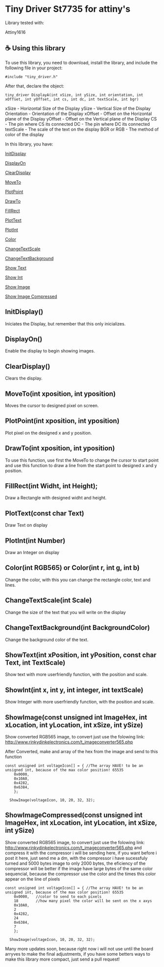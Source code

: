 # Tiny Driver St7735 for attiny's

Library tested with:

Attiny1616

## ☕ Using this library


To use this library, you need to download, install the library, and include the following file in your project:

```
#include "tiny_driver.h"
```

After that, declare the object:

```
tiny_driver DisplayA(int xSize, int ySize, int orientation, int xOffset, int yOffset, int cs, int dc, int textScale, int bgr)
```

xSize - Horizontal Size of the Display
ySize - Vertical Size of the Display
Orientation - Orientation of the Display
xOffset - Offset on the Horizontal plane of the Display
yOffset - Offset on the Vertical plane of the Display
CS - The pin where CS its connected
DC - The pin where DC its connected
textScale - The scale of the text on the display
BGR or RGB - The method of color of the display


In this library, you have:

[InitDisplay](https://github.com/shiroichiheisen/Tiny-Driver-ST7735#function)

[DisplayOn](https://github.com/shiroichiheisen/Tiny-Driver-ST7735#function)

[ClearDisplay ](https://github.com/shiroichiheisen/Tiny-Driver-ST7735#function)

[MoveTo](https://github.com/shiroichiheisen/Tiny-Driver-ST7735#function)

[PlotPoint](https://github.com/shiroichiheisen/Tiny-Driver-ST7735#function)

[DrawTo](https://github.com/shiroichiheisen/Tiny-Driver-ST7735#function)

[FillRect](https://github.com/shiroichiheisen/Tiny-Driver-ST7735#function)

[PlotText](https://github.com/shiroichiheisen/Tiny-Driver-ST7735#function)

[PlotInt](https://github.com/shiroichiheisen/Tiny-Driver-ST7735#function)

[Color](https://github.com/shiroichiheisen/Tiny-Driver-ST7735#function)

[ChangeTextScale](https://github.com/shiroichiheisen/Tiny-Driver-ST7735#function)

[ChangeTextBackground](https://github.com/shiroichiheisen/Tiny-Driver-ST7735#function)

[Show Text](https://github.com/shiroichiheisen/Tiny-Driver-ST7735#function)

[Show Int](https://github.com/shiroichiheisen/Tiny-Driver-ST7735#function)

[Show Image](https://github.com/shiroichiheisen/Tiny-Driver-ST7735#function)

[Show Image Compressed](https://github.com/shiroichiheisen/Tiny-Driver-ST7735#function)

## InitDisplay()

Iniciates the Display, but remember that this only inicializes.

## DisplayOn()

Enable the display to begin showing images.

## ClearDisplay() 

Clears the display.

## MoveTo(int xposition, int yposition)

Moves the cursor to designed pixel on screen.

## PlotPoint(int xposition, int yposition)

Plot pixel on the designed x and y position.

## DrawTo(int xposition, int yposition)

To use this function, use first the MoveTo to change the cursor to start point and use this function to draw a line from the start point to designed x and y position.

## FillRect(int Widht, int Height);

Draw a Rectangle with designed widht and height.

## PlotText(const char Text)

Draw Text on display

## PlotInt(int Number)

Draw an Integer on display

## Color(int RGB565) or Color(int r, int g, int b)

Change the color, with this you can change the rectangle color, text and lines.

## ChangeTextScale(int Scale)

Change the size of the text that you will write on the display

## ChangeTextBackground(int BackgroundColor)

Change the background color of the text.

## ShowText(int xPosition, int yPosition, const char Text, int TextScale)

Show text with more userfriendly function, with the position and scale.

## ShowInt(int x, int y, int integer, int textScale)

Show Integer with more userfriendly function, with the position and scale.

## ShowImage(const unsigned int ImageHex, int xLocation, int yLocation, int xSize, int ySize)

Show converted RGB565 image, to convert just use the folowing link: http://www.rinkydinkelectronics.com/t_imageconverter565.php

After Converted, make and array of the hex from the image and send to this function

```
const unsigned int voltageIcon[] = { //The array HAVE! to be an unsigned int, because of the max color position! 65535
    0x0000,
    0x10A0,
    0x4282,
    0x6384,
    };

  ShowImage(voltageIcon, 10, 20, 32, 32);  
```

## ShowImageCompressed(const unsigned int ImageHex, int xLocation, int yLocation, int xSize, int ySize)

Show converted RGB565 image, to convert just use the folowing link: http://www.rinkydinkelectronics.com/t_imageconverter565.php  and compress it with the compressor i will be sending here, if you want before i post it here, just send me a dm, with the compressor i have sucessfuly turned and 5000 bytes image to only 2000 bytes, the eficiency of the compressor will be better if the image have large bytes of the same color sequencial, because the compressor use the color and the times this color appear on the line of pixels


```
const unsigned int voltageIcon[] = { //The array HAVE! to be an unsigned int, because of the max color position! 65535
    0x0000,   //color to send to each pixels
    18        //how many pixel the color will be sent on the x axys
    0x10A0,
    2
    0x4282,
    24
    0x6384,
    7
    };

  ShowImage(voltageIcon, 10, 20, 32, 32);  
```

Many more updates soon, because right now i will not use until the board arryves to make the final adjustments, if you have some betters ways to make this library more compact, just send a pull request!